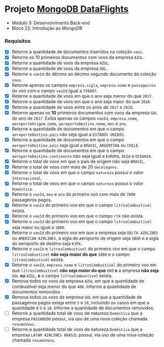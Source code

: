 # Projeto [MongoDB DataFlights](https://github.com/tryber/sd-012-mongodb-dataflights/pull/55)
  - Módulo 3: Desenvolvimento Back-end
  - Bloco 22: Introdução ao MongoDB
### Requisitos
- [x] Retorne a quantidade de documentos inseridos na coleção `voos`.
- [x] Retorne os 10 primeiros documentos com voos da empresa `AZUL`.
- [x] Retorne a quantidade de voos da empresa `AZUL`.
- [x] Retorne a quantidade de voos da empresa `GOL`.
- [x] Retorne o `vooId` do décimo ao décimo segundo documento da coleção `voos`.
- [x] Retorne apenas os campos `empresa.sigla`, `empresa.nome` e `passageiros` do voo com o campo `vooId` igual a `756807`.
- [x] Retorne a quantidade de voos em que o ano seja menor do que `2017`.
- [x] Retorne a quantidade de voos em que o ano seja maior do que `2016`.
- [x] Retorne a quantidade de voos entre os anos de `2017` e `2018`.
- [x] Retorne apenas os **10** primeiros documentos com voos da empresa `GOL` do ano de `2017`. Exiba apenas os campos `vooId`, `empresa.nome`, `aeroportoOrigem.nome`, `aeroportoDestino.nome`, `mes` e `ano`.
- [x] Retorne a quantidade de documentos em que o campo `aeroportoDestino.pais` não seja igual a `ESTADOS UNIDOS`.
- [x] Retorne a quantidade de documentos em que o campo `aeroportoDestino.pais` seja igual a `BRASIL`, `ARGENTINA` ou `CHILE`.
- [x] Retorne a quantidade de documentos em que o campo `aeroportoDestino.continente` não seja igual a `EUROPA`, `ÁSIA` e `OCEANIA`.
- [x] Retorne o total de voos em que o país de origem não seja `BRASIL`.
- [x] Retorne o total de voos com mais de 20 `decolagens`.
- [x] Retorne o total de voos em que o campo `natureza` possui o valor `Internacional`.
- [x] Retorne o total de voos em que o campo `natureza` possui o valor `Doméstica`.
- [x] Retorne o `vooId`, `mes` e `ano` do primeiro voo com mais de `7000` passageiros pagos.
- [x] Retorne o `vooId` do primeiro voo em que o campo `litrosCombustivel` exista.
- [x] Retorne o `vooId` do primeiro voo em que o campo `rtk` não exista.
- [x] Retorne o `vooId` do primeiro voo em que o campo `litrosCombustivel` seja maior ou igual a `1000`.
- [x] Retorne o `vooId` do primeiro voo em que a empresa seja `DELTA AIRLINES` ou `AMERICAN AIRLINES`, a sigla do aeroporto de origem seja `SBGR` e a sigla do aeroporto de destino seja `KJFK`.
- [x] Retorne o `vooId` e `litrosCombustivel` do primeiro voo em que o campo `litrosCombustivel` **não seja maior do que** `1000` e o campo `litrosCombustivel` exista.
- [x] Retorne o `vooId`, `empresa.nome` e `litrosCombustivel` do primeiro voo em que `litrosCombustivel` **não seja maior do que** `600` **e** a empresa **não seja** `GOL` **ou** `AZUL`, **e** o campo `litrosCombustivel` exista.
- [x] Remova todos os voos da empresa `AZUL` em que a quantidade de combustível seja menor do que `400`. Informe a quantidade de documentos removidos.
- [x] Remova todos os voos da empresa `GOL` em que a quantidade de passageiros pagos esteja entre `5` e `10`, incluindo os casos em que a quantidade é `5` e `10`. Informe a quantidade de documentos removidos.
- [ ] Retorne a quantidade total de voos de natureza `Doméstica` que a empresa `PASSAREDO` possui, via uso de uma nova coleção chamada `resumoVoos`.
- [ ] Retorne a quantidade total de voos de natureza `Doméstica` que a empresa `LATAM AIRLINES BRASIL` possui, via uso de uma nova coleção chamada `resumoVoos`.
